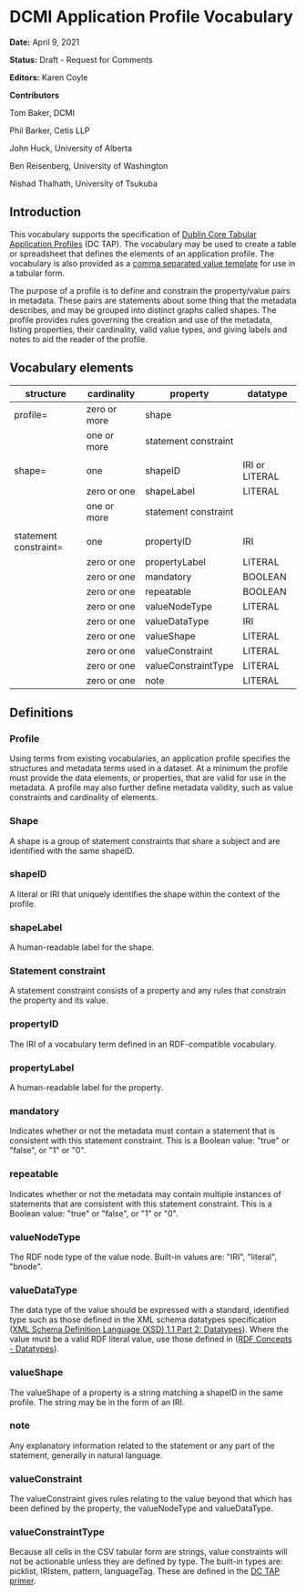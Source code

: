 # DCMI Application Profile Vocabulary

**Date:**
April 9, 2021

**Status:**
Draft - Request for Comments

**Editors:**
Karen Coyle

**Contributors**

Tom Baker, DCMI

Phil Barker, Cetis LLP

John Huck, University of Alberta

Ben Reisenberg, University of Washington

Nishad Thalhath, University of Tsukuba

## Introduction

This vocabulary supports the specification of [Dublin Core Tabular Application Profiles](https://github.com/dcmi/dctap/blob/main/TAPprimer.md) (DC TAP). The vocabulary may be used to create a table or spreadsheet that defines the elements of an application profile. The vocabulary is also provided as a [comma separated value template](https://github.com/dcmi/dctap/blob/main/TAPtemplate.csv) for use in a tabular form.

The purpose of a profile is to define and constrain the property/value pairs in metadata. These pairs are statements about some thing that the metadata describes, and may be grouped into distinct graphs called shapes. The profile provides rules governing the creation and use of the metadata, listing properties, their cardinality, valid value types, and giving labels and notes to aid the reader of the profile.


## Vocabulary elements

| structure | cardinality |property | datatype |
|---|---|--- | ---- |
| profile= | zero or more | shape |
| | one or more | statement constraint
| |  |  |  |
| shape= | one | shapeID | IRI or LITERAL
| | zero or one | shapeLabel | LITERAL
| | one or more | statement constraint |
| |  |  |  |
| statement constraint= | one | propertyID | IRI
| | zero or one | propertyLabel | LITERAL
| | zero or one | mandatory | BOOLEAN
| | zero or one | repeatable | BOOLEAN
| | zero or one | valueNodeType | LITERAL
| | zero or one | valueDataType | IRI 
| | zero or one | valueShape | LITERAL
| | zero or one | valueConstraint | LITERAL
| | zero or one | valueConstraintType | LITERAL
| | zero or one | note | LITERAL


## Definitions

### Profile

Using terms from existing vocabularies, an application profile specifies the structures and metadata terms used in a dataset. At a minimum the profile must provide the data elements, or properties, that are valid for use in the metadata. A profile may also further define metadata validity, such as value constraints and cardinality of elements. 

### Shape

A shape is a group of statement constraints that share a subject and are identified with the same shapeID. 

### shapeID

A literal or IRI that uniquely identifies the shape within the context of the profile.

### shapeLabel

A human-readable label for the shape.

### Statement constraint

A statement constraint consists of a property and any rules that constrain the property and its value. 

### propertyID

The IRI of a vocabulary term defined in an RDF-compatible vocabulary.

### propertyLabel

A human-readable label for the property.

### mandatory

Indicates whether or not the metadata must contain a statement that is consistent with this statement constraint. This is a Boolean value: "true" or "false", or "1" or "0".

### repeatable

Indicates whether or not the metadata may contain multiple instances of statements that are consistent with this statement constraint. This is a Boolean value: "true" or "false", or "1" or "0".

### valueNodeType

The RDF node type of the value node. Built-in values are: "IRI", "literal", "bnode".

### valueDataType
The data type of the value should be expressed with a standard, identified type such as those defined in the XML schema datatypes specification ([XML Schema Definition Language (XSD) 1.1 Part 2: Datatypes](http://www.w3.org/TR/xmlschema11-2/)). Where the value must be a valid RDF literal value, use those defined in ([RDF Concepts - Datatypes](https://www.w3.org/TR/2014/REC-rdf11-concepts-20140225/#section-Datatypes)).

### valueShape

The valueShape of a property is a string matching a shapeID in the same profile. The string may be in the form of an IRI.

### note

Any explanatory information related to the statement or any part of the statement, generally in natural language.

### valueConstraint

The valueConstraint gives rules relating to the value beyond that which has been defined by the property, the valueNodeType and valueDataType.

### valueConstraintType

Because all cells in the CSV tabular form are strings, value constraints will not be actionable unless they are defined by type. The built-in types are: picklist, IRIstem, pattern, languageTag. These are defined in the [DC TAP primer](https://github.com/dcmi/dctap/blob/main/TAPprimer.md#value-constraint-type).


